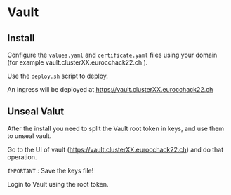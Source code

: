 # Vault 

## Install
Configure the `values.yaml` and `certificate.yaml` files using your domain (for example vault.clusterXX.eurocchack22.ch ).

Use the `deploy.sh` script to deploy.

An ingress will be deployed at https://vault.clusterXX.eurocchack22.ch 

## Unseal Valut
After the install you need to split the Vault root token in keys, and use them to unseal vault. 

Go to the UI of vault (https://vault.clusterXX.eurocchack22.ch) and do that operation. 

`IMPORTANT` : Save the keys file!

Login to Vault using the root token. 